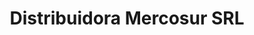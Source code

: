 ---
title: "Distribuidora Mercosur SRL"
url: /puerto-iguazu/distribuidora-mercosur-srl/
shop: mayorista
---